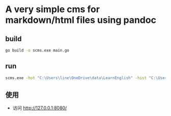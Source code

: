 # A very simple cms for markdown/html files using pandoc

## build

```bash
go build -o scms.exe main.go
```

## run

```bat
scms.exe -hot "C:\Users\line\OneDrive\data\LearnEnglish" -hist "C:\Users\line\OneDrive\data\LearnEnglish\history" -title "学习英语" -listen "127.0.0.1:8080"
```

## 使用

- 访问 http://127.0.0.1:8080/
